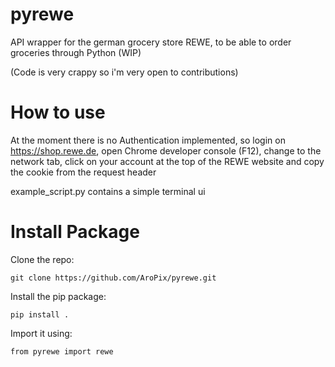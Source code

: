 # pyrewe
API wrapper for the german grocery store REWE, to be able to order groceries through Python (WIP)

(Code is very crappy so i'm very open to contributions)

# How to use
At the moment there is no Authentication implemented, so login on https://shop.rewe.de, open Chrome developer console (F12), 
change to the network tab, click on your account at the top of the REWE website and copy the cookie from the request header

example_script.py contains a simple terminal ui

# Install Package

Clone the repo:

``git clone https://github.com/AroPix/pyrewe.git``

Install the pip package:

``pip install .``

Import it using:

``from pyrewe import rewe``


